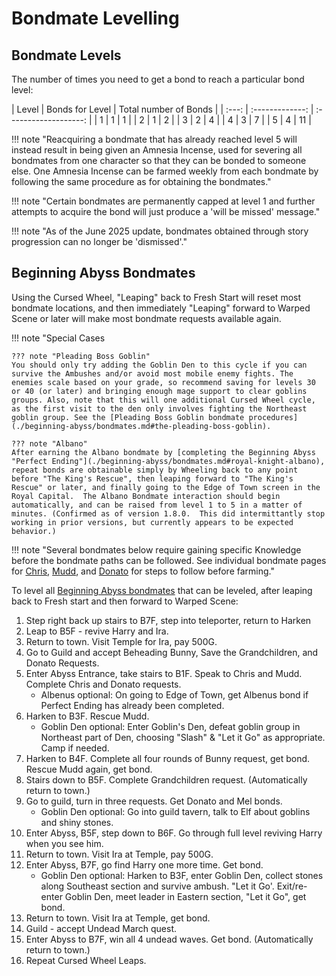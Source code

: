 # Bondmate Levelling

## Bondmate Levels

The number of times you need to get a bond to reach a particular bond level:

<div class="nosort-table nofilter-table" markdown>
| Level | Bonds for Level | Total number of Bonds |
| :---: | :-------------: | :-------------------: |
|  1    |  1              | 1                     |
|  2    |  1              | 2                     |
|  3    |  2              | 4                     |
|  4    |  3              | 7                     |
|  5    |  4              | 11                    |
</div>

!!! note "Reacquiring a bondmate that has already reached level 5 will instead result in being given an Amnesia Incense, used for severing all bondmates from one character so that they can be bonded to someone else.  One Amnesia Incense can be farmed weekly from each bondmate by following the same procedure as for obtaining the bondmates."

!!! note "Certain bondmates are permanently capped at level 1 and further attempts to acquire the bond will just produce a 'will be missed' message."

!!! note "As of the June 2025 update, bondmates obtained through story progression can no longer be 'dismissed'."

## Beginning Abyss Bondmates

Using the Cursed Wheel, "Leaping" back to Fresh Start will reset most bondmate locations, and then immediately "Leaping" forward to Warped Scene or later will make most bondmate requests available again. 

!!! note "Special Cases

    ??? note "Pleading Boss Goblin"
    You should only try adding the Goblin Den to this cycle if you can survive the Ambushes and/or avoid most mobile enemy fights. The enemies scale based on your grade, so recommend saving for levels 30 or 40 (or later) and bringing enough mage support to clear goblins groups. Also, note that this will one additional Cursed Wheel cycle, as the first visit to the den only involves fighting the Northeast goblin group. See the [Pleading Boss Goblin bondmate procedures](./beginning-abyss/bondmates.md#the-pleading-boss-goblin).

    ??? note "Albano"
    After earning the Albano bondmate by [completing the Beginning Abyss "Perfect Ending"](./beginning-abyss/bondmates.md#royal-knight-albano), repeat bonds are obtainable simply by Wheeling back to any point before "The King's Rescue", then leaping forward to "The King's Rescue" or later, and finally going to the Edge of Town screen in the Royal Capital.  The Albano Bondmate interaction should begin automatically, and can be raised from level 1 to 5 in a matter of minutes. (Confirmed as of version 1.8.0.  This did intermittantly stop working in prior versions, but currently appears to be expected behavior.)

!!! note "Several bondmates below require gaining specific Knowledge before the bondmate paths can be followed. See individual bondmate pages for [Chris](./beginning-abyss/bondmates.md#chris-the-considerate), [Mudd](./beginning-abyss/bondmates.md#mudd-the-eternal-novice), and [Donato](./beginning-abyss/bondmates.md#donato-the-king-of-debt) for steps to follow before farming."

To level all [Beginning Abyss bondmates](./beginning-abyss/bondmates.md) that can be leveled, after leaping back to Fresh start and then forward to Warped Scene:

1. Step right back up stairs to B7F, step into teleporter, return to Harken
2. Leap to B5F - revive Harry and Ira.
3. Return to town.  Visit Temple for Ira, pay 500G.
4. Go to Guild and accept Beheading Bunny, Save the Grandchildren, and Donato Requests.
5. Enter Abyss Entrance, take stairs to B1F.  Speak to Chris and Mudd. Complete Chris and Donato requests.
   - Albenus optional:  On going to Edge of Town, get Albenus bond if Perfect Ending has already been completed.
7. Harken to B3F. Rescue Mudd.
   - Goblin Den optional:  Enter Goblin's Den, defeat goblin group in Northeast part of Den, choosing "Slash" & "Let it Go" as appropriate. Camp if needed.
8. Harken to B4F. Complete all four rounds of Bunny request, get bond.  Rescue Mudd again, get bond.
9. Stairs down to B5F. Complete Grandchildren request. (Automatically return to town.)
10. Go to guild, turn in three requests. Get Donato and Mel bonds.
    - Goblin Den optional: Go into guild tavern, talk to Elf about goblins and shiny stones.
12. Enter Abyss, B5F, step down to B6F. Go through full level reviving Harry when you see him.
13. Return to town. Visit Ira at Temple, pay 500G.
14. Enter Abyss, B7F, go find Harry one more time. Get bond.
    - Goblin Den optional: Harken to B3F, enter Goblin Den, collect stones along Southeast section and survive ambush. "Let it Go'. Exit/re-enter Goblin Den, meet leader in Eastern section, "Let it Go", get bond.
16. Return to town. Visit Ira at Temple, get bond.
17. Guild - accept Undead March quest.
18. Enter Abyss to B7F, win all 4 undead waves. Get bond. (Automatically return to town.)
19. Repeat Cursed Wheel Leaps.
